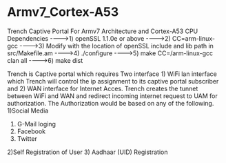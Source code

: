 # Armv7_Cortex-A53
Trench Captive Portal For Armv7 Architecture and Cortex-A53 CPU
Dependencies
---->1) openSSL 1.1.0e or above
---->2) CC=arm-linux-gcc
---->3) Modify with the location of openSSL include and lib path in src/Makefile.am
---->4) ./configure
---->5) make CC=<arm-linux-gcc path>/arm-linux-gcc clan all
---->6) make dist

Trench is Captive portal which requires Two interface 1) WiFi lan interface which Trench will 
        control the ip assignment to its captive portal subscriber and 2) WAN interface for Internet Acces.
Trench creates the tunnet between WiFi and WAN and redirect incoming internet request to UAM for authorization. The Authorization 
would be based on any of the following.
1)Social Media
  1) G-Mail loging
  2) Facebook
  3) Twitter
  
2)Self Registration of User
3) Aadhaar (UID) Registration
